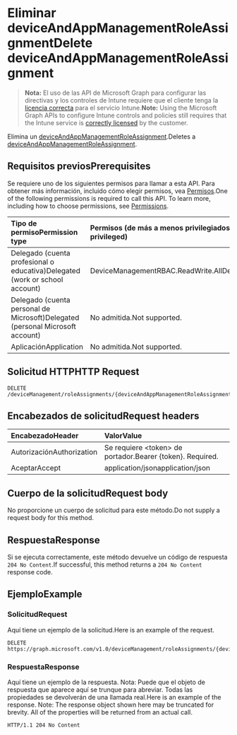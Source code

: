 # <a name="delete-deviceandappmanagementroleassignment"></a><span data-ttu-id="d99b4-101">Eliminar deviceAndAppManagementRoleAssignment</span><span class="sxs-lookup"><span data-stu-id="d99b4-101">Delete deviceAndAppManagementRoleAssignment</span></span>

> <span data-ttu-id="d99b4-102">**Nota:** El uso de las API de Microsoft Graph para configurar las directivas y los controles de Intune requiere que el cliente tenga la [licencia correcta](https://go.microsoft.com/fwlink/?linkid=839381) para el servicio Intune.</span><span class="sxs-lookup"><span data-stu-id="d99b4-102">**Note:** Using the Microsoft Graph APIs to configure Intune controls and policies still requires that the Intune service is [correctly licensed](https://go.microsoft.com/fwlink/?linkid=839381) by the customer.</span></span>

<span data-ttu-id="d99b4-103">Elimina un [deviceAndAppManagementRoleAssignment](../resources/intune_rbac_deviceandappmanagementroleassignment.md).</span><span class="sxs-lookup"><span data-stu-id="d99b4-103">Deletes a [deviceAndAppManagementRoleAssignment](../resources/intune_rbac_deviceandappmanagementroleassignment.md).</span></span>
## <a name="prerequisites"></a><span data-ttu-id="d99b4-104">Requisitos previos</span><span class="sxs-lookup"><span data-stu-id="d99b4-104">Prerequisites</span></span>
<span data-ttu-id="d99b4-p101">Se requiere uno de los siguientes permisos para llamar a esta API. Para obtener más información, incluido cómo elegir permisos, vea [Permisos](../../../concepts/permissions_reference.md).</span><span class="sxs-lookup"><span data-stu-id="d99b4-p101">One of the following permissions is required to call this API. To learn more, including how to choose permissions, see [Permissions](../../../concepts/permissions_reference.md).</span></span>

|<span data-ttu-id="d99b4-107">Tipo de permiso</span><span class="sxs-lookup"><span data-stu-id="d99b4-107">Permission type</span></span>|<span data-ttu-id="d99b4-108">Permisos (de más a menos privilegiados)</span><span class="sxs-lookup"><span data-stu-id="d99b4-108">Permissions (from least to most privileged)</span></span>|
|:---|:---|
|<span data-ttu-id="d99b4-109">Delegado (cuenta profesional o educativa)</span><span class="sxs-lookup"><span data-stu-id="d99b4-109">Delegated (work or school account)</span></span>|<span data-ttu-id="d99b4-110">DeviceManagementRBAC.ReadWrite.All</span><span class="sxs-lookup"><span data-stu-id="d99b4-110">DeviceManagementRBAC.ReadWrite.All</span></span>|
|<span data-ttu-id="d99b4-111">Delegado (cuenta personal de Microsoft)</span><span class="sxs-lookup"><span data-stu-id="d99b4-111">Delegated (personal Microsoft account)</span></span>|<span data-ttu-id="d99b4-112">No admitida.</span><span class="sxs-lookup"><span data-stu-id="d99b4-112">Not supported.</span></span>|
|<span data-ttu-id="d99b4-113">Aplicación</span><span class="sxs-lookup"><span data-stu-id="d99b4-113">Application</span></span>|<span data-ttu-id="d99b4-114">No admitida.</span><span class="sxs-lookup"><span data-stu-id="d99b4-114">Not supported.</span></span>|

## <a name="http-request"></a><span data-ttu-id="d99b4-115">Solicitud HTTP</span><span class="sxs-lookup"><span data-stu-id="d99b4-115">HTTP Request</span></span>
<!-- {
  "blockType": "ignored"
}
-->
``` http
DELETE /deviceManagement/roleAssignments/{deviceAndAppManagementRoleAssignmentId}
```

## <a name="request-headers"></a><span data-ttu-id="d99b4-116">Encabezados de solicitud</span><span class="sxs-lookup"><span data-stu-id="d99b4-116">Request headers</span></span>
|<span data-ttu-id="d99b4-117">Encabezado</span><span class="sxs-lookup"><span data-stu-id="d99b4-117">Header</span></span>|<span data-ttu-id="d99b4-118">Valor</span><span class="sxs-lookup"><span data-stu-id="d99b4-118">Value</span></span>|
|:---|:---|
|<span data-ttu-id="d99b4-119">Autorización</span><span class="sxs-lookup"><span data-stu-id="d99b4-119">Authorization</span></span>|<span data-ttu-id="d99b4-120">Se requiere &lt;token&gt; de portador.</span><span class="sxs-lookup"><span data-stu-id="d99b4-120">Bearer {token}. Required.</span></span>|
|<span data-ttu-id="d99b4-121">Aceptar</span><span class="sxs-lookup"><span data-stu-id="d99b4-121">Accept</span></span>|<span data-ttu-id="d99b4-122">application/json</span><span class="sxs-lookup"><span data-stu-id="d99b4-122">application/json</span></span>|

## <a name="request-body"></a><span data-ttu-id="d99b4-123">Cuerpo de la solicitud</span><span class="sxs-lookup"><span data-stu-id="d99b4-123">Request body</span></span>
<span data-ttu-id="d99b4-124">No proporcione un cuerpo de solicitud para este método.</span><span class="sxs-lookup"><span data-stu-id="d99b4-124">Do not supply a request body for this method.</span></span>

## <a name="response"></a><span data-ttu-id="d99b4-125">Respuesta</span><span class="sxs-lookup"><span data-stu-id="d99b4-125">Response</span></span>
<span data-ttu-id="d99b4-126">Si se ejecuta correctamente, este método devuelve un código de respuesta `204 No Content`.</span><span class="sxs-lookup"><span data-stu-id="d99b4-126">If successful, this method returns a `204 No Content` response code.</span></span>

## <a name="example"></a><span data-ttu-id="d99b4-127">Ejemplo</span><span class="sxs-lookup"><span data-stu-id="d99b4-127">Example</span></span>
### <a name="request"></a><span data-ttu-id="d99b4-128">Solicitud</span><span class="sxs-lookup"><span data-stu-id="d99b4-128">Request</span></span>
<span data-ttu-id="d99b4-129">Aquí tiene un ejemplo de la solicitud.</span><span class="sxs-lookup"><span data-stu-id="d99b4-129">Here is an example of the request.</span></span>
``` http
DELETE https://graph.microsoft.com/v1.0/deviceManagement/roleAssignments/{deviceAndAppManagementRoleAssignmentId}
```

### <a name="response"></a><span data-ttu-id="d99b4-130">Respuesta</span><span class="sxs-lookup"><span data-stu-id="d99b4-130">Response</span></span>
<span data-ttu-id="d99b4-p102">Aquí tiene un ejemplo de la respuesta. Nota: Puede que el objeto de respuesta que aparece aquí se trunque para abreviar. Todas las propiedades se devolverán de una llamada real.</span><span class="sxs-lookup"><span data-stu-id="d99b4-p102">Here is an example of the response. Note: The response object shown here may be truncated for brevity. All of the properties will be returned from an actual call.</span></span>
``` http
HTTP/1.1 204 No Content
```



